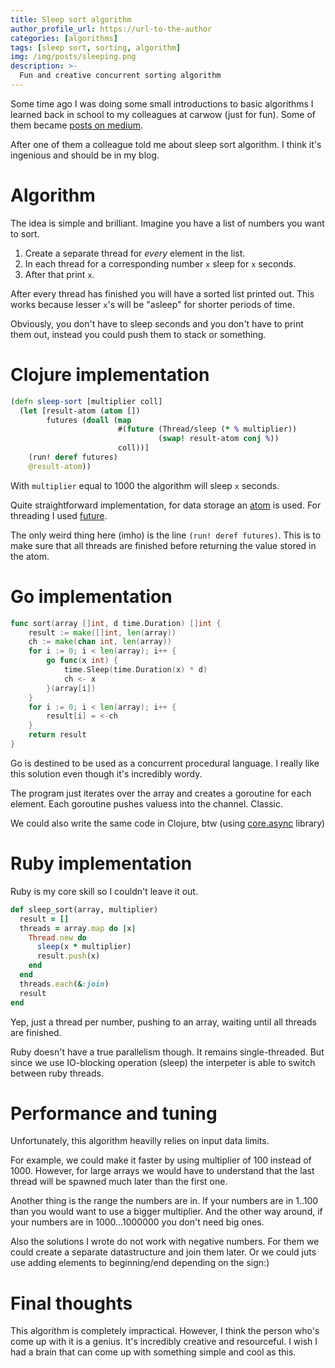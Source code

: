 ```yaml
---
title: Sleep sort algorithm
author_profile_url: https://url-to-the-author
categories: [algorithms]
tags: [sleep sort, sorting, algorithm]
img: /img/posts/sleeping.png
description: >-
  Fun and creative concurrent sorting algorithm
---
```


Some time ago I was doing some small introductions to basic algorithms I learned
back in school to my colleagues at carwow (just for fun).
Some of them became [posts on medium](https://medium.com/programming-basics).

After one of them a colleague told me about sleep sort algorithm. I think it's
ingenious and should be in my blog.

<!--more-->

# Algorithm

The idea is simple and brilliant. Imagine you have a list of numbers you want to
sort.

1. Create a separate thread for *every* element in the list.
2. In each thread for a corresponding number `x` sleep for `x` seconds.
3. After that print `x`.

After every thread has finished you will have a sorted list printed out. This
works because lesser `x`'s will be "asleep" for shorter periods of time.

Obviously, you don't have to sleep seconds and you don't have to print them out,
instead you could push them to stack or something.

# Clojure implementation

```clojure
(defn sleep-sort [multiplier coll]
  (let [result-atom (atom [])
        futures (doall (map
                        #(future (Thread/sleep (* % multiplier))
                                 (swap! result-atom conj %))
                        coll))]
    (run! deref futures)
    @result-atom))
```

With `multiplier` equal to 1000 the algorithm will sleep `x` seconds.

Quite straightforward implementation, for data storage an
[atom](https://clojure.org/reference/atoms) is used. For threading I used
[future](https://clojuredocs.org/clojure.core/future).

The only weird thing here (imho) is the line `(run! deref futures)`. This is to
make sure that all threads are finished before returning the value stored in the
atom.


# Go implementation

```go
func sort(array []int, d time.Duration) []int {
	result := make([]int, len(array))
	ch := make(chan int, len(array))
	for i := 0; i < len(array); i++ {
		go func(x int) {
			time.Sleep(time.Duration(x) * d)
			ch <- x
		}(array[i])
	}
	for i := 0; i < len(array); i++ {
		result[i] = <-ch
	}
	return result
}
```

Go is destined to be used as a concurrent procedural language. I really like
this solution even though it's incredibly wordy.

The program just iterates over the array and creates a goroutine for each
element. Each goroutine pushes valuess into the channel. Classic.

We could also write the same code in Clojure, btw (using
[core.async](https://clojuredocs.org/clojure.core.async) library)


# Ruby implementation

Ruby is my core skill so I couldn't leave it out.

```ruby
def sleep_sort(array, multiplier)
  result = []
  threads = array.map do |x|
    Thread.new do
      sleep(x * multiplier)
      result.push(x)
    end
  end
  threads.each(&:join)
  result
end
```

Yep, just a thread per number, pushing to an array, waiting until all threads
are finished.

Ruby doesn't have a true parallelism though. It remains single-threaded. But
since we use IO-blocking operation (sleep) the interpeter is able to switch
between ruby threads.

# Performance and tuning

Unfortunately, this algorithm heavilly relies on input data limits.

For example, we could make it faster by using multiplier of 100 instead
of 1000. However, for large arrays we would have to understand that the last
thread will be spawned much later than the first one.

Another thing is the range the numbers are in. If your numbers are in 1..100
than you would want to use a bigger multiplier. And the other way around, if
your numbers are in 1000...1000000 you don't need big ones.

Also the solutions I wrote do not work with negative numbers. For them we could
create a separate datastructure and join them later. Or we could juts use adding
elements to beginning/end depending on the sign:)

# Final thoughts

This algorithm is completely impractical. However, I think the person who's come
up with it is a genius. It's incredibly creative and resourceful. I wish I had a
brain that can come up with something simple and cool as this.
